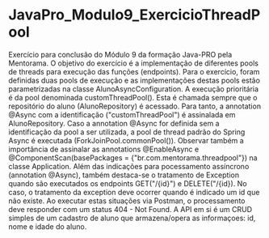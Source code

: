 # JavaPro_Modulo9_ExercicioThreadPool
Exercício para conclusão do Módulo 9 da formação Java-PRO pela Mentorama. O objetivo do exercício é a implementação de diferentes pools de threads para execução
das funções (endpoints). Para o exercício, foram definidas duas pools de execução e as implementações destas pools estão parametrizadas na classe 
AlunoAsyncConfiguration. A execução prioritária é da pool denominada customThreadPool(). Esta é chamada sempre que o repositório do aluno 
(AlunoRepository) é acessado. Para tanto, a annotation @Async com a identificação ("customThreadPool") é assinalada em AlunoRepository. Caso a annotation @Async
for definida sem a identificação da pool a ser utilizada, a pool de thread padrão do Spring Async é executada (ForkJoinPool.commonPool()).
Observar também a importância de assinalar as annotations @EnableAsync e @ComponentScan(basePackages = {"br.com.mentorama.threadpool"}) na classe Application.
Além das indicações para pocessamento assíncrono (annotation @Async), também destaca-se o tratamento de Exception quando são executados os endpoints GET("/{id}")
e DELETE("/{id}). No caso, o tratamento da exception deve ocorrer quando é indicado um id que não existe. Ao executar estas situações via Postman, 
o processamento deve responder com um status 404 - Not Found.
A API em si é um CRUD simples de um cadastro de aluno que armazena/opera as informaçoes: id, nome e idade do aluno.  
